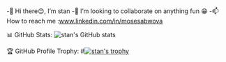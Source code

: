 -👋 Hi there😊, I’m stan
-💞️ I’m looking to collaborate on anything fun 😁
-📫 How to reach me :www.linkedin.com/in/mosesabwova

 📊 GitHub Stats:
 ![stan's GitHub stats](https://github-readme-stats.vercel.app/api?username=mosetf&theme=blue_navy&show_icons=true)
 
 🏆 GitHub Profile Trophy:
 #[![ stan's trophy](https://github-profile-trophy.vercel.app/?username=mosetf&theme=onedark)](https://github.com/mosetf/github-profile-trophy)
 
